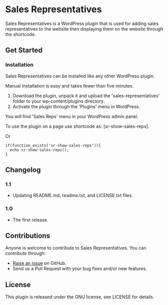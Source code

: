 # Sales Representatives

Sales Representatives is a WordPress plugin that is used for adding sales representatives to the website then displaying them on the website through the shortcode.

## Get Started

### Installation

Sales Representatives can be installed like any other WordPress plugin.

Manual Installation is easy and takes fewer than five minutes.

1. Download the plugin, unpack it and upload the 'sales-representatives' folder to your wp-content/plugins directory.
2. Activate the plugin through the 'Plugins' menu in WordPress.

You will find 'Sales Reps' menu in your WordPress admin panel.

To use the plugin on a page use shortcode as: [sr-show-sales-reps].

Or

```
if(function_exists('sr-show-sales-reps')){
  echo sr-show-sales-reps();
}
```

## Changelog

### 1.1
* Updating README.md, readme.txt, and LICENSE.txt files.

### 1.0
* The first release.

## Contributions
Anyone is welcome to contribute to Sales Representatives. You can contribute through:

* [Raise an issue](https://github.com/calumodonnell/sales-representatives/issues) on GitHub.
* Send us a Pull Request with your bug fixes and/or new features.

## License

This plugin is released under the GNU license, see LICENSE for details.
